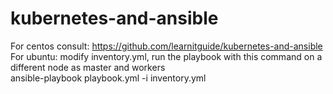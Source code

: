 # kubernetes-and-ansible
 For centos consult: https://github.com/learnitguide/kubernetes-and-ansible<br/>
 For ubuntu: modify inventory.yml, run the playbook with this command on a different node as master and workers <br/>
 ansible-playbook playbook.yml -i inventory.yml
